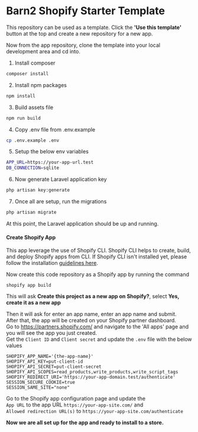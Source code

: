 # Barn2 Shopify Starter Template
This repository can be used as a template. Click the **'Use this template'** button at the top and create a new repository for a new app.

Now from the app repository, clone the template into your local development area and cd into.

1. Install composer
```sh
composer install
```
2. Install npm packages
```sh
npm install
```
3. Build assets file
```sh
npm run build
```
4. Copy .env file from .env.example
```sh
cp .env.example .env
```
5. Setup the below env variables
```sh
APP_URL=https://your-app-url.test
DB_CONNECTION=sqlite
```
6. Now generate Laravel application key
```sh
php artisan key:generate
```
7. Once all are setup, run the migrations
```sh
php artisan migrate
```
At this point, the Laravel application should be up and running. 

#### Create Shopify App
This app leverage the use of Shopify CLI. Shopify CLI helps to create, build, and deploy Shopify apps from CLI. If Shopify CLI isn't installed yet, please follow the installation [guidelines here](https://shopify.dev/docs/api/shopify-cli).   

Now create this code repository as a Shopify app by running the command
```
shopify app build
```
This will ask **Create this project as a new app on Shopify?**, select 
**Yes, create it as a new app**

Then it will ask for enter an app name, enter an app name and submit.   
After that, the app will be created on your Shopify partner dashboard.   
Go to https://partners.shopify.com/ and navigate to the 'All apps' page and you will see the app you just created.   
Get the `Client ID` and `Client secret` and update the `.env` file with the below values
```
SHOPIFY_APP_NAME='{the-app-name}'
SHOPIFY_API_KEY=put-client-id
SHOPIFY_API_SECRET=put-client-secret
SHOPIFY_API_SCOPES=read_products,write_products,write_script_tags
SHOPIFY_REDIRECT_URI='https://your-app-domain.test/authenticate'
SESSION_SECURE_COOKIE=true
SESSION_SAME_SITE="none"
```

Go to the Shopify app configuration page and update the   
`App URL` to the app URL `https://your-app-site.com/` and   
`Allowed redirection URL(s)` to `https://your-app-site.com/authenticate`   

**Now we are all set up for the app and ready to install to a store.**
